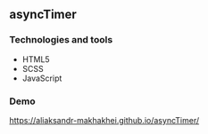 ## asyncTimer

### Technologies and tools
* HTML5
* SCSS
* JavaScript

### Demo
https://aliaksandr-makhakhei.github.io/asyncTimer/
